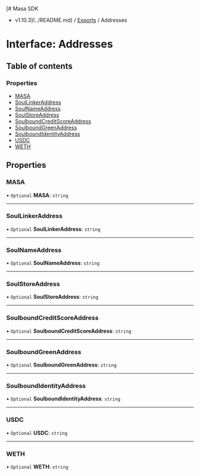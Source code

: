 [# Masa SDK
 - v1.10.3](../README.md) / [Exports](../modules.md) / Addresses

# Interface: Addresses

## Table of contents

### Properties

- [MASA](Addresses.md#masa)
- [SoulLinkerAddress](Addresses.md#soullinkeraddress)
- [SoulNameAddress](Addresses.md#soulnameaddress)
- [SoulStoreAddress](Addresses.md#soulstoreaddress)
- [SoulboundCreditScoreAddress](Addresses.md#soulboundcreditscoreaddress)
- [SoulboundGreenAddress](Addresses.md#soulboundgreenaddress)
- [SoulboundIdentityAddress](Addresses.md#soulboundidentityaddress)
- [USDC](Addresses.md#usdc)
- [WETH](Addresses.md#weth)

## Properties

### MASA

• `Optional` **MASA**: `string`

___

### SoulLinkerAddress

• `Optional` **SoulLinkerAddress**: `string`

___

### SoulNameAddress

• `Optional` **SoulNameAddress**: `string`

___

### SoulStoreAddress

• `Optional` **SoulStoreAddress**: `string`

___

### SoulboundCreditScoreAddress

• `Optional` **SoulboundCreditScoreAddress**: `string`

___

### SoulboundGreenAddress

• `Optional` **SoulboundGreenAddress**: `string`

___

### SoulboundIdentityAddress

• `Optional` **SoulboundIdentityAddress**: `string`

___

### USDC

• `Optional` **USDC**: `string`

___

### WETH

• `Optional` **WETH**: `string`
